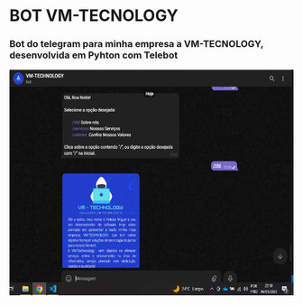 # BOT VM-TECNOLOGY

### Bot do telegram para minha empresa a VM-TECNOLOGY, desenvolvida em Pyhton com Telebot


<img src="images/tela_bot.png"  width="600" height="400">
